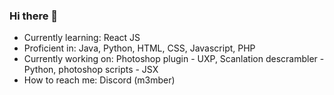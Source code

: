 ### Hi there 👋

- Currently learning: React JS
- Proficient in: Java, Python, HTML, CSS, Javascript, PHP
- Currently working on: Photoshop plugin - UXP, Scanlation descrambler - Python, photoshop scripts - JSX
- How to reach me: Discord (m3mber)

<!--
**M3mberTM/M3mberTM** is a ✨ _special_ ✨ repository because its `README.md` (this file) appears on your GitHub profile.

Here are some ideas to get you started:

- 🔭 I’m currently working on ...
- 🌱 I’m currently learning ...
- 👯 I’m looking to collaborate on ...
- 🤔 I’m looking for help with ...
- 💬 Ask me about ...
- 📫 How to reach me: ...
- 😄 Pronouns: ...
- ⚡ Fun fact: ...
-->

